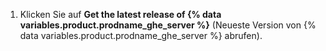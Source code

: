 1. Klicken Sie auf **Get the latest release of {% data variables.product.prodname_ghe_server %}** (Neueste Version von {% data variables.product.prodname_ghe_server %} abrufen).
